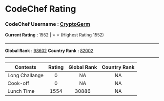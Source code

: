 # CodeChef Rating
### CodeChef Username : [CryptoGerm]((https://www.codechef.com/users/cryptogerm))
**Current Rating** : 1552   |   :star: :star: 
(Highest Rating 1552)

---
	
**Global Rank** :  [98602](https://www.codechef.com/ratings/all) 
**Country Rank** : [82002](https://www.codechef.com/ratings/all?filterBy=Country%3DIndia) 

-----

| Contests | Rating | Global Rank | Country Rank |
| ----- | :-----: | :-----: | :-----: |
| Long Challange | 0 | NA | NA |
| Cook-off | 0 | NA | NA |
| Lunch Time | 1554 | 30886 | NA |
